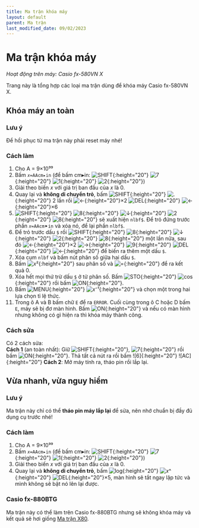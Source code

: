 ```yaml
---
title: Ma trận khóa máy
layout: default
parent: Ma trận
last_modified_date: 09/02/2023
---
```


# Ma trận khóa máy
*Hoạt động trên máy: Casio fx-580VN X*

Trang này là tổng hợp các loại ma trận dùng để khóa máy Casio fx-580VN X.

## Khóa máy an toàn
### Lưu ý
Để hồi phục từ ma trận này phải reset máy nhé!

### Cách làm
1. Cho A = 9×10⁹⁹
2. Bấm `𝑥=AAcm▸in` (để bấm cm▸in: ![SHIFT]{:height="20"} ![7]{:height="20"} ![1]{:height="20"} ![2]{:height="20"})
3. Giải theo biến 𝑥 với giá trị ban đầu của 𝑥 là 0.
4. Quay lại và **không di chuyển trỏ**, bấm ![SHIFT]{:height="20"} ![.]{:height="20"} 2 lần rồi ![←]{:height="20"}×2 ![DEL]{:height="20"} ![←]{:height="20"}×6
5. ![SHIFT]{:height="20"} ![8]{:height="20"} ![↓]{:height="20"} ![2]{:height="20"} ![8]{:height="20"} sẽ xuất hiện `nlbf$`. Để trỏ đứng trước phần `𝑥=AAcm⯈in` và xóa nó, để lại phần `nlbf$`.
6. Để trỏ trước dấu `$` rồi ![SHIFT]{:height="20"} ![8]{:height="20"} ![↓]{:height="20"} ![2]{:height="20"} ![8]{:height="20"} một lần nữa, sau đó ![←]{:height="20"}×2 ![→]{:height="20"} ![9]{:height="20"} ![DEL]{:height="20"} ![←]{:height="20"} để biến ra thêm một dấu `$`.
7. Xóa cụm `nlbf` và bấm nút phân số giữa hai dấu `$`.
8. Bấm ![𝑥²]{:height="20"} sau phân số và ![=]{:height="20"} để ra kết quả 0.
9. Xóa hết mọi thứ trừ dấu `$` ở tử phân số. Bấm ![STO]{:height="20"} ![cos]{:height="20"} rồi bấm ![ON]{:height="20"}.
10. Bấm ![MENU]{:height="20"} ![𝑥⁻¹]{:height="20"} và chọn một trong hai lựa chọn tỉ lệ thức.
11. Trong ô A và B bấm chữ `E` để ra `ERROR`. Cuối cùng trong ô C hoặc D bấm `E`, máy sẽ bị đơ màn hình. Bấm ![ON]{:height="20"} và nếu có màn hình nhưng không có gì hiện ra thì khóa máy thành công.

### Cách sửa
Có 2 cách sửa:  
**Cách 1** (an toàn nhất): Giữ ![SHIFT]{:height="20"}, ![7]{:height="20"} rồi bấm ![ON]{:height="20"}. Thả tất cả nút ra rồi bấm ![6]{:height="20"} ![AC]{:height="20"}
**Cách 2**: Mở máy tính ra, tháo pin rồi lắp lại.

## Vừa nhanh, vừa nguy hiểm
### Lưu ý
Ma trận này chỉ có thể **tháo pin máy lắp lại** để sửa, nên nhớ chuẩn bị đầy đủ dụng cụ trước nhé!

### Cách làm
1. Cho A = 9×10⁹⁹
2. Bấm `𝑥=AAcm▸in` (để bấm cm▸in: ![SHIFT]{:height="20"} ![7]{:height="20"} ![1]{:height="20"} ![2]{:height="20"})
3. Giải theo biến 𝑥 với giá trị ban đầu của 𝑥 là 0.
4. Quay lại và **không di chuyển trỏ**, bấm ![log]{:height="20"} ![𝑥^]{:height="20"} ![DEL]{:height="20"}×5, màn hình sẽ tắt ngay lập tức và mình không sẽ bật nó lên lại được.

### Casio fx-880BTG
Ma trận này có thể làm trên Casio fx-880BTG nhưng sẽ không khóa máy và kết quả sẽ hơi giống [Ma trận X80](/thu-vien-ma-tran/docs/ma-tran/ma-tran-x80.html).

[SHIFT]: /thu-vien-ma-tran/images/fx580vnx/shift.png
[ALPHA]: /thu-vien-ma-tran/images/fx580vnx/alpha.png
[MENU]: /thu-vien-ma-tran/images/fx580vnx/menu.png
[ON]: /thu-vien-ma-tran/images/fx580vnx/on.png
[←]: /thu-vien-ma-tran/images/fx580vnx/dpad_left.png
[→]: /thu-vien-ma-tran/images/fx580vnx/dpad_right.png
[↓]: /thu-vien-ma-tran/images/fx580vnx/dpad_down.png
[𝑥²]: /thu-vien-ma-tran/images/fx580vnx/expo_2.png
[𝑥^]: /thu-vien-ma-tran/images/fx580vnx/expo.png
[log]: /thu-vien-ma-tran/images/fx580vnx/log.png
[𝑥⁻¹]: /thu-vien-ma-tran/images/fx580vnx/expo_-1.png
[cos]: /thu-vien-ma-tran/images/fx580vnx/cos.png
[STO]: /thu-vien-ma-tran/images/fx580vnx/sto.png
[S⇔D]: /thu-vien-ma-tran/images/fx580vnx/sd.png
[DEL]: /thu-vien-ma-tran/images/fx580vnx/del.png
[1]: /thu-vien-ma-tran/images/fx580vnx/1.png
[2]: /thu-vien-ma-tran/images/fx580vnx/2.png
[7]: /thu-vien-ma-tran/images/fx580vnx/7.png
[8]: /thu-vien-ma-tran/images/fx580vnx/8.png
[9]: /thu-vien-ma-tran/images/fx580vnx/9.png
[.]: /thu-vien-ma-tran/images/fx580vnx/decimal.png
[=]: /thu-vien-ma-tran/images/fx580vnx/exec.png
